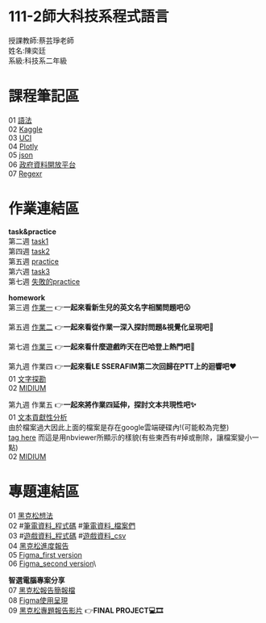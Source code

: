 # 111-2師大科技系程式語言
授課教師:蔡芸琤老師\
姓名:陳奕廷\
系級:科技系二年級

# 課程筆記區
01 [語法](https://markdown.tw/)\
02 [Kaggle](https://www.kaggle.com/)\
03 [UCI](https://archive.ics.uci.edu/ml/index.php)\
04 [Plotly](https://plotly.com/python/)\
05 [json](https://jsoncrack.com/editor)\
06 [政府資料開放平台](https://data.gov.tw/)\
07 [Regexr](https://regexr.com/)

# 作業連結區
**task&practice**\
第二週 [task1](https://github.com/Tommy3883/111-2PL/blob/main/task%201.ipynb)\
第四週 [task2](https://github.com/Tommy3883/111-2PL/blob/main/task2.ipynb)\
第五週 [practice](https://github.com/Tommy3883/111-2PL/blob/main/practice0323-1.ipynb)\
第六週 [task3](https://github.com/Tommy3883/111-2PL/blob/main/task%203.ipynb)\
第七週 [失敗的practice](https://github.com/Tommy3883/111-2PL/blob/main/practice%204.ipynb)

<strong>homework</strong>\
第三週 [作業一](https://github.com/Tommy3883/111-2PL/blob/main/HW%201.ipynb) 👉**一起來看新生兒的英文名字相關問題吧😮**

第五週 [作業二](https://github.com/Tommy3883/111-2PL/blob/main/HW%202.ipynb) 👉**一起來看從作業一深入探討問題&視覺化呈現吧🤔**

第七週 [作業三](https://github.com/Tommy3883/111-2PL/blob/main/HW%203.ipynb) 👉**一起來看什麼遊戲昨天在巴哈登上熱門吧🎉**

第九週 作業四 👉**一起來看LE SSERAFIM第二次回歸在PTT上的迴響吧❤**\
01 [文字探勘](https://github.com/Tommy3883/111-2PL/blob/main/HW%204.ipynb)\
02 [MIDIUM](https://medium.com/@chiting630/%E4%B8%80%E8%B5%B7%E8%B7%9Fle-sserafim-antifragile-a148bf3b5df6)

第九週 作業五 👉**一起來將作業四延伸，探討文本共現性吧✨**\
01 [文本貢獻性分析](https://drive.google.com/file/d/1iuxOuBm77j-EnygNMrCl8WQGws6WvM6m/view?usp=share_link)\
  由於檔案過大因此上面的檔案是存在google雲端硬碟內!(可能較為完整)\
  [tag here](https://nbviewer.org/github/Tommy3883/111-2PL/blob/main/HW%205.ipynb) 而這是用nbviewer所顯示的樣貌(有些東西有#掉或刪除，讓檔案變小一點)\
02 [MIDIUM](https://medium.com/@chiting630/%E7%95%99%E8%A8%80%E5%85%B1%E7%8F%BE%E6%80%A7%E5%88%86%E6%9E%90-2617fe5986c8)

# 專題連結區
01 [黑克松想法](https://docs.google.com/presentation/d/1aVeA_cQ9iyXf1Y5Oe_A8_S0TcEa0GeFad-joNjwThJ4/edit?usp=sharing)\
02 #[筆電資料_程式碼](https://github.com/Tommy3883/111-2PL/blob/main/%E6%9C%9F%E6%9C%AB%E5%B0%88%E9%A1%8C_%E7%88%AC%E7%AD%86%E9%9B%BB.ipynb)
   #[筆電資料_檔案們](https://github.com/Tommy3883/111-2PL/commit/f1ff66390d6f8267c47da5412aba18e771c53b78)\
03 #[遊戲資料_程式碼](https://github.com/Tommy3883/111-2PL/blob/main/%E6%9C%9F%E6%9C%AB%E5%B0%88%E9%A1%8C_%E7%88%ACsteam.ipynb)
   #[遊戲資料_csv](https://github.com/Tommy3883/111-2PL/blob/main/requirements.csv)\
04 [黑克松進度報告](https://docs.google.com/presentation/d/1q1wesye6x9aAnj-lFXysBWonOwu_rq33nPpaZbP6Wug/edit?usp=sharing)\
05 [Figma_first version](https://drive.google.com/file/d/1wKM6a4VCTHSM_6x3MFPIq-c8lHuGEyFQ/view?usp=sharing)\
06 [Figma_second version](https://drive.google.com/file/d/1kWDHw0-1n4jrfxQKubb3rL1U1P4dMFGr/view?usp=share_link)\

**智選電腦專案分享**\
07 [黑克松報告簡報檔](https://docs.google.com/presentation/d/15N4idj9RxlUmzqvp4sIwTwoMVT-WmCH5MqQFcq6TWjI/edit?usp=sharing)\
08 [Figma使用呈現](https://www.figma.com/proto/fXlMUEjgyQw9yBez6JfmIK/%E7%A8%8B%E5%BC%8F%E8%AA%9E%E8%A8%80%E6%9C%9F%E6%9C%AB%E5%B0%88%E9%A1%8C?type=design&node-id=21-250&scaling=scale-down&page-id=0%3A1&starting-point-node-id=21%3A250&show-proto-sidebar=1)\
09 [黑克松專題報告影片](https://www.youtube.com/watch?v=coiTAnJGE50) 👉**FINAL PROJECT💻🎞**
